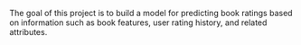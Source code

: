 The goal of this project is to build a model for predicting book ratings based on information such as book features, user rating history, and related attributes.

